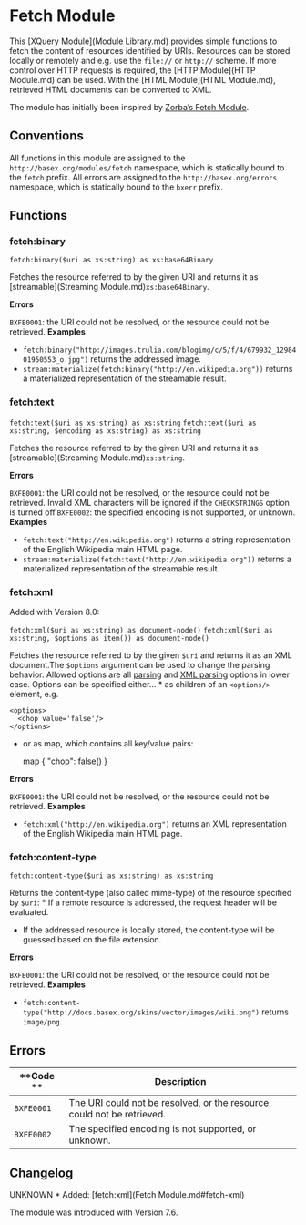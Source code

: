 
# Fetch Module
 


 
This [XQuery Module](Module Library.md) provides simple functions to fetch the content of resources identified by URIs. Resources can be stored locally or remotely and e.g. use the `file://` or `http://` scheme. If more control over HTTP requests is required, the [HTTP Module](HTTP Module.md) can be used. With the [HTML Module](HTML Module.md), retrieved HTML documents can be converted to XML. 

 
The module has initially been inspired by [Zorba’s Fetch Module](http://www.zorba.io/documentation/2.9/modules/www.zorba-xquery.com_modules_fetch.html). 

 
## Conventions

All functions in this module are assigned to the `http://basex.org/modules/fetch` namespace, which is statically bound to the `fetch` prefix. All errors are assigned to the `http://basex.org/errors` namespace, which is statically bound to the `bxerr` prefix. 

 
## Functions

### fetch:binary

`fetch:binary($uri as xs:string) as xs:base64Binary`

Fetches the resource referred to by the given URI and returns it as [streamable](Streaming Module.md)`xs:base64Binary`. 

**Errors**

`BXFE0001`: the URI could not be resolved, or the resource could not be retrieved. 
**Examples**

 * `fetch:binary("http://images.trulia.com/blogimg/c/5/f/4/679932_1298401950553_o.jpg")`  returns the addressed image. 
 * `stream:materialize(fetch:binary("http://en.wikipedia.org"))`  returns a materialized representation of the streamable result. 


### fetch:text

`fetch:text($uri as xs:string) as xs:string`
`fetch:text($uri as xs:string, $encoding as xs:string) as xs:string`

Fetches the resource referred to by the given URI and returns it as [streamable](Streaming Module.md)`xs:string`. 

**Errors**

`BXFE0001`: the URI could not be resolved, or the resource could not be retrieved. Invalid XML characters will be ignored if the `CHECKSTRINGS` option is turned off.`BXFE0002`: the specified encoding is not supported, or unknown. 
**Examples**

 * `fetch:text("http://en.wikipedia.org")`  returns a string representation of the English Wikipedia main HTML page. 
 * `stream:materialize(fetch:text("http://en.wikipedia.org"))`  returns a materialized representation of the streamable result. 


### fetch:xml

Added with Version 8.0: 


`fetch:xml($uri as xs:string) as document-node()`
`fetch:xml($uri as xs:string, $options as item()) as document-node()`

Fetches the resource referred to by the given `$uri` and returns it as an XML document.The `$options` argument can be used to change the parsing behavior. Allowed options are all [parsing](Options.md#OptionsParsing) and [XML parsing](Options.md#XML_Parsing) options in lower case. Options can be specified either...  * as children of an `<options/>` element, e.g. 

    <options>
      <chop value='false'/>
    </options>

 * or as map, which contains all key/value pairs: 

    map { "chop": false() }



**Errors**

`BXFE0001`: the URI could not be resolved, or the resource could not be retrieved. 
**Examples**

 * `fetch:xml("http://en.wikipedia.org")`  returns an XML representation of the English Wikipedia main HTML page. 


### fetch:content-type

`fetch:content-type($uri as xs:string) as xs:string`

Returns the content-type (also called mime-type) of the resource specified by `$uri`:  * If a remote resource is addressed, the request header will be evaluated. 
 * If the addressed resource is locally stored, the content-type will be guessed based on the file extension. 


**Errors**

`BXFE0001`: the URI could not be resolved, or the resource could not be retrieved. 
**Examples**

 * `fetch:content-type("http://docs.basex.org/skins/vector/images/wiki.png")`  returns `image/png`. 

 
## Errors

**Code ** | Description 
--------- | ------------
`BXFE0001` | The URI could not be resolved, or the resource could not be retrieved. 
`BXFE0002` | The specified encoding is not supported, or unknown. 
 
## Changelog
UNKNOWN * Added: [fetch:xml](Fetch Module.md#fetch-xml)

The module was introduced with Version 7.6. 

